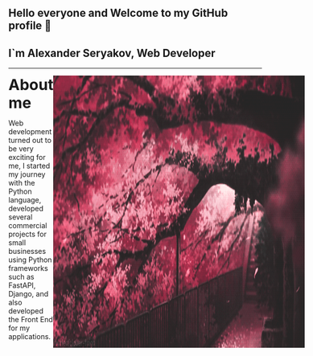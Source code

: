 ## Hello everyone and Welcome to my GitHub profile 👋
## I`m Alexander Seryakov, Web Developer
<hr/>

<!--There is a difference between knowing 
the path and walking the path.-->

<div style="display: flex; justify-content: space-between">
    <div style="max-width: 300px">
        <strong style="font-size: 30px">About me</strong>
        <p>Web development turned out to be very exciting for me, 
            I started my journey with the Python language, developed 
            several commercial projects for small businesses using Python 
            frameworks such as FastAPI, Django, and also developed the Front 
            End for my applications.
        </p>
    </div>
<img style="" src="assets/common/sakura.gif">
</div>


<!--
**AlexanderSeryakov/AlexanderSeryakov** is a ✨ _special_ ✨ repository because its `README.md` (this file) appears on your GitHub profile.

Here are some ideas to get you started:

- 🔭 I’m currently working on ...
- 🌱 I’m currently learning ...
- 👯 I’m looking to collaborate on ...
- 🤔 I’m looking for help with ...
- 💬 Ask me about ...
- 📫 How to reach me: ...
- 😄 Pronouns: ...
- ⚡ Fun fact: ...
-->
